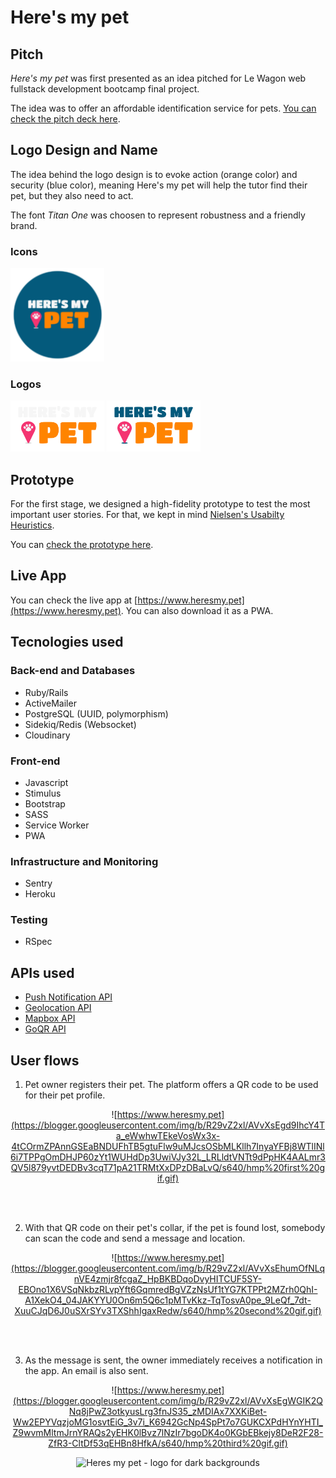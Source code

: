 <h1>Here's my pet</h1>

<h2>Pitch</h2>

*Here's my pet* was first presented as an idea pitched for Le Wagon web fullstack development bootcamp final project.

The idea was to offer an affordable identification service for pets. [You can check the pitch deck here](https://drive.google.com/file/d/1Q3p6T9w5yWYRJVF2zQZ9bIqXxho6PKsf/view?usp=sharing).

<h2>Logo Design and Name</h2>

The idea behind the logo design is to evoke action (orange color) and security (blue color), meaning Here's my pet will help the tutor find their pet, but they also need to act.

The font *Titan One* was choosen to represent robustness and a friendly brand.

<h3>Icons</h3>

<div align="left">
<img src="https://github.com/magedeungaro/heres-my-pet/blob/master/public/icons/ms-icon-310x310.png?raw=true" alt="Heres my pet icon medalion"  width="150px">
</div>

<h3>Logos</h3>

<div align="left">
<img src="https://github.com/magedeungaro/heres-my-pet/blob/master/app/assets/images/heresmypet_logo_inverted.png?raw=true" alt="Heres my pet - logo for dark backgrounds" width="150px">

<img src="https://github.com/magedeungaro/heres-my-pet/blob/master/app/assets/images/heresmypet_logo.png?raw=true" alt="Heres my pet - logo for light backgrounds" width="150px">
</div>

<h2>Prototype</h2>

For the first stage, we designed a high-fidelity prototype to test the most important user stories. For that, we kept in mind [Nielsen's Usabilty Heuristics](https://www.nngroup.com/articles/ten-usability-heuristics/).

You can [check the prototype here](https://www.figma.com/proto/zlrvtJiXEMw7PyPJtKu7wl/HMP?node-id=74%3A242&scaling=scale-down&page-id=8%3A2&starting-point-node-id=74%3A242).

<h2>Live App</h2>

You can check the live app at [https://www.heresmy.pet](https://www.heresmy.pet). You can also download it as a PWA.

<h2>Tecnologies used</h2>

<h3>Back-end and Databases</h3>

<ul>
  <li>Ruby/Rails</li>
  <li>ActiveMailer</li>
  <li>PostgreSQL (UUID, polymorphism)</li>
  <li>Sidekiq/Redis (Websocket)</li>
  <li>Cloudinary</li>
</ul>


<h3>Front-end</h3>

<ul>
  <li>Javascript</li>
  <li>Stimulus</li>
  <li>Bootstrap</li>
  <li>SASS</li>
  <li>Service Worker</li>
  <li>PWA</li>
</ul>


<h3>Infrastructure and Monitoring</h3>

<ul>
  <li>Sentry</li>
  <li>Heroku</li>
</ul>


<h3>Testing</h3>

<ul>
  <li>RSpec</li>
</ul>

<h2>APIs used</h2>

<ul>
  <li>
    <a href="https://developer.mozilla.org/en-US/docs/Web/API/Push_API">Push Notification API </a>
  <li>
    <a href="https://developer.mozilla.org/en-US/docs/Web/API/Geolocation_API">Geolocation API </a>
  <li>
    <a href="https://www.mapbox.com/">Mapbox API </a>
  <li>
    <a href="https://goqr.me/api/">GoQR API </a>
</ul>

<h2>User flows</h2>

1) Pet owner registers their pet. The platform offers a QR code to be used for their pet profile.

<div align="center">

  ![https://www.heresmy.pet](https://blogger.googleusercontent.com/img/b/R29vZ2xl/AVvXsEgd9IhcY4Ta_eWwhwTEkeVosWx3x-4tCOrmZPAnnGSEaBNDUFhTB5gtuFlw9uMJcsOSbMLKllh7InyaYFBj8WTlINl6i7TPPgOmDHJP60zYt1WUHdDp3UwiVJy32L_LRLldtVNTt9dPpHK4AALmr3QV5l879yvtDEDBv3cqT71pA21TRMtXxDPzDBaLvQ/s640/hmp%20first%20gif.gif)

</div>

<br>
<br>

2) With that QR code on their pet's collar, if the pet is found lost, somebody can scan the code and send a message and location.

<div align="center">

  ![https://www.heresmy.pet](https://blogger.googleusercontent.com/img/b/R29vZ2xl/AVvXsEhumOfNLqnVE4zmjr8fcgaZ_HpBKBDqoDvyHITCUF5SY-EBOno1X6VSqNkbzRLvpYft6GqmredBgVZzNsUf1tYG7KTPPt2MZrh0QhI-A1XekO4_04JAKYYU0On6m5Q6c1pMTvKkz-TqTosvA0pe_9LeQf_7dt-XuuCJqD6J0uSXrSYv3TXShhIgaxRedw/s640/hmp%20second%20gif.gif)

</div>

<br>
<br>

3) As the message is sent, the owner immediately receives a notification in the app. An email is also sent.

<div align="center">

  ![https://www.heresmy.pet](https://blogger.googleusercontent.com/img/b/R29vZ2xl/AVvXsEgWGIK2QNq8jPwZ3otkyusLrg3fnJS35_zMDIAx7XXKiBet-Ww2EPYVqzjoMG1osvtEiG_3v7i_K6942GcNp4SpPt7o7GUKCXPdHYnYHTI_Z9wvmMltmJrnYRAQs2yEHK0lBvz7lNzIr7bgoDK4o0KGbEBkejy8DeR2F28-ZfR3-CltDf53qEHBn8HfkA/s640/hmp%20third%20gif.gif)

  <img src="https://blogger.googleusercontent.com/img/b/R29vZ2xl/AVvXsEhTo4-NJYkj612a4B9dtUwvHxWi0SuJdsSdfYXl6DQv6TsgQacsB_jtVDcYRZ9awMUn3lue2mQ6UOHF9KbKdlBJJLY6YvXpMwI0WXwS9spUuhJuRjen2mF5lirVto17pP4MJvLr05HwAQC3z_PBiKYmut56K93sDRzTsJARS0iROBqBIySTsYRZNmopSQ/s1600/hmp%20email.jpeg" alt="Heres my pet - logo for dark backgrounds" width="300px">

</div>
